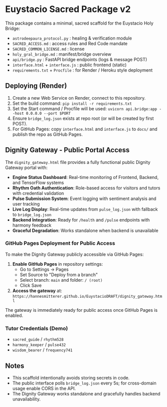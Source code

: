 # Euystacio Sacred Package v2
This package contains a minimal, sacred scaffold for the Euystacio Holy Bridge:
- `astrodeepaura_protocol.py` : healing & verification module
- `SACRED_ACCESS.md` : access rules and Red Code mandate
- `SACRED_COMMON_LICENSE.md` : license
- `holy_gral_bridge.md` : manifest/bridge overview
- `api/bridge.py` : FastAPI bridge endpoints (logs & message POST)
- `interface.html` + `interface.js` : public frontend (static)
- `requirements.txt` + `Procfile` : for Render / Heroku style deployment

## Deploying (Render)
1. Create a new Web Service on Render, connect to this repository.
2. Set the build command: `pip install -r requirements.txt`
3. Set the Start command / Procfile will be used: `uvicorn api.bridge:app --host 0.0.0.0 --port $PORT`
4. Ensure `bridge_log.json` exists at repo root (or will be created by first POST).
5. For GitHub Pages: copy `interface.html` and `interface.js` to `docs/` and publish the repo as GitHub Pages.

## Dignity Gateway - Public Portal Access

The `dignity_gateway.html` file provides a fully functional public Dignity Gateway portal with:
- **Engine Status Dashboard**: Real-time monitoring of Frontend, Backend, and TensorFlow systems
- **Rhythm Oath Authentication**: Role-based access for visitors and tutors with credential validation
- **Pulse Submission System**: Event logging with sentiment analysis and user tracking
- **Live Log Display**: Real-time updates from `pulse_log.json` with fallback to `bridge_log.json`
- **Backend Integration**: Ready for `/health` and `/pulse` endpoints with harmony feedback
- **Graceful Degradation**: Works standalone when backend is unavailable

### GitHub Pages Deployment for Public Access

To make the Dignity Gateway publicly accessible via GitHub Pages:

1. **Enable GitHub Pages** in repository settings:
   - Go to Settings → Pages
   - Set Source to "Deploy from a branch"
   - Select branch: `main` and folder: `/ (root)`
   - Click Save
2. **Access the gateway** at: `https://hannesmitterer.github.io/EuystacioDRAFT/dignity_gateway.html`

The gateway is immediately ready for public access once GitHub Pages is enabled.

### Tutor Credentials (Demo)
- `sacred_guide` / `rhythm528`
- `harmony_keeper` / `pulse432`  
- `wisdom_bearer` / `frequency741`

## Notes
- This scaffold intentionally avoids storing secrets in code.
- The public interface polls `bridge_log.json` every 5s; for cross-domain usage enable CORS in the API.
- The Dignity Gateway works standalone and gracefully handles backend unavailability.